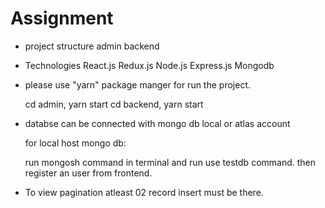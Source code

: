 # Assignment

* project structure
    admin
    backend
* Technologies
    React.js
    Redux.js
    Node.js
    Express.js
    Mongodb

* please use "yarn" package manger for run the project.

    cd admin, yarn start
    cd backend, yarn start

* databse can be connected with mongo db local or atlas account

    for local host mongo db:

    run mongosh command in terminal  and run use testdb command.
    then register an user from frontend.
* To view pagination atleast 02 record insert must be there.
